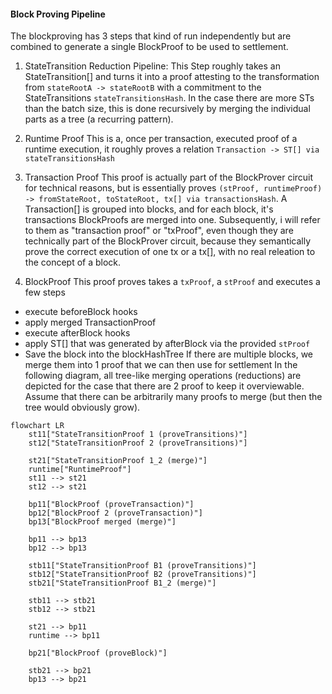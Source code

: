 #### Block Proving Pipeline

The blockproving has 3 steps that kind of run independently but are combined to generate a single BlockProof to be used to settlement.

1. StateTransition Reduction Pipeline:
  This Step roughly takes an StateTransition[] and turns it into a proof attesting to the transformation from `stateRootA -> stateRootB` with a commitment to the StateTransitions `stateTransitionsHash`.
  In the case there are more STs than the batch size, this is done recursively by merging the individual parts as a tree (a recurring pattern).


2. Runtime Proof
This is a, once per transaction, executed proof of a runtime execution, it roughly proves a relation `Transaction -> ST[] via stateTransitionsHash`


3. Transaction Proof
This proof is actually part of the BlockProver circuit for technical reasons, but is essentially proves
  `(stProof, runtimeProof) -> fromStateRoot, toStateRoot, tx[] via transactionsHash`. A Transaction[] is grouped into blocks, and for each block, it's transactions BlockProofs are merged into one.
Subsequently, i will refer to them as "transaction proof" or "txProof", even though they are technically part of the BlockProver circuit,
because they semantically prove the correct execution of one tx or a tx[], with no real releation to the concept of a block.


4. BlockProof
This proof proves takes a `txProof`, a `stProof` and executes a few steps
- execute beforeBlock hooks
- apply merged TransactionProof
- execute afterBlock hooks
- apply ST[] that was generated by afterBlock via the provided `stProof`
- Save the block into the blockHashTree
If there are multiple blocks, we merge them into 1 proof that we can then use for settlement
  In the following diagram, all tree-like merging operations (reductions) are depicted for the case that there are 2 proof to keep it overviewable. Assume that there can be arbitrarily many proofs to merge (but then the tree would obviously grow).

```mermaid
flowchart LR
	st11["StateTransitionProof 1 (proveTransitions)"]
	st12["StateTransitionProof 2 (proveTransitions)"]

	st21["StateTransitionProof 1_2 (merge)"]
	runtime["RuntimeProof"]
	st11 --> st21
	st12 --> st21

	bp11["BlockProof (proveTransaction)"]
	bp12["BlockProof 2 (proveTransaction)"]
	bp13["BlockProof merged (merge)"]

	bp11 --> bp13
	bp12 --> bp13
	
	stb11["StateTransitionProof B1 (proveTransitions)"]
	stb12["StateTransitionProof B2 (proveTransitions)"]
	stb21["StateTransitionProof B1_2 (merge)"]

	stb11 --> stb21
	stb12 --> stb21

	st21 --> bp11
	runtime --> bp11

	bp21["BlockProof (proveBlock)"]
	
	stb21 --> bp21
	bp13 --> bp21

```